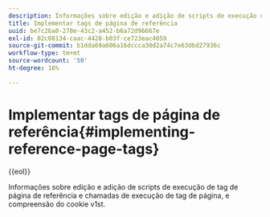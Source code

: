 ```yaml
---
description: Informações sobre edição e adição de scripts de execução de tag de página de referência e chamadas de execução de tag de página, e compreensão do cookie v1st.
title: Implementar tags de página de referência
uuid: be7c26a8-278e-43c2-a452-b6a72d96667e
exl-id: 02c08134-caac-4428-b03f-ce723eac4059
source-git-commit: b1dda69a606a16dccca30d2a74c7e63dbd27936c
workflow-type: tm+mt
source-wordcount: '50'
ht-degree: 16%

---
```


# Implementar tags de página de referência{#implementing-reference-page-tags}

{{eol}}

Informações sobre edição e adição de scripts de execução de tag de página de referência e chamadas de execução de tag de página, e compreensão do cookie v1st.
